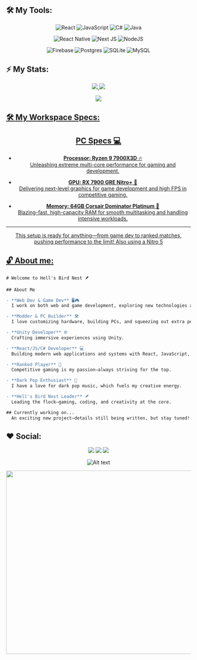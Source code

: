 
## 🛠 **My Tools:**

<div align="center">


![React](https://img.shields.io/badge/react-%2320232a.svg?style=for-the-badge&logo=react&logoColor=%2361DAFB)
![JavaScript](https://img.shields.io/badge/JavaScript-F7DF1E?style=for-the-badge&logo=javascript&logoColor=black)
![C#](https://img.shields.io/badge/C%23-239120?style=for-the-badge&logo=c-sharp&logoColor=white)
![Java](https://img.shields.io/badge/Java-ED8B00?style=for-the-badge&logo=openjdk&logoColor=white) 

![React Native](https://img.shields.io/badge/React_Native-20232A?style=for-the-badge&logo=react&logoColor=61DAFB)
![Next JS](https://img.shields.io/badge/Next-black?style=for-the-badge&logo=next.js&logoColor=white)
![NodeJS](https://img.shields.io/badge/node.js-6DA55F?style=for-the-badge&logo=node.js&logoColor=white)

![Firebase](https://img.shields.io/badge/Firebase-039BE5?style=for-the-badge&logo=Firebase&logoColor=white)
![Postgres](https://img.shields.io/badge/postgres-%23316192.svg?style=for-the-badge&logo=postgresql&logoColor=white)
![SQLite](https://img.shields.io/badge/sqlite-%2307405e.svg?style=for-the-badge&logo=sqlite&logoColor=white)
![MySQL](https://img.shields.io/badge/mysql-%2300f.svg?style=for-the-badge&logo=mysql&logoColor=white)

</div>

## ⚡ **My Stats:**

<div align="center">
<a href="https://github.com/yNakidori">
  <img  src = "https://github-readme-stats.vercel.app/api?username=yNakidori&show_icons=true&theme=dracula&include_all_commits=true&count_private=true"/>
  <img src = "https://github-readme-stats.vercel.app/api/top-langs/?username=yNakidori&layout=compact&langs_count=7&theme=dracula"/>
</div>

<p align = "center">
 <img  src="https://github-readme-streak-stats.herokuapp.com/?user=yNakidori&show_icons=true&locale=en&layout=compact&theme=radical&line_height=0" />
</p> 

## 🛠 **My Workspace Specs:**

<div align="center">

## PC Specs 💻

- **Processor: Ryzen 9 7900X3D** 🔥  
  Unleashing extreme multi-core performance for gaming and development.

- **GPU: RX 7900 GRE Nitro+** 🚀  
  Delivering next-level graphics for game development and high FPS in competitive gaming.

- **Memory: 64GB Corsair Dominator Platinum** 💾  
  Blazing-fast, high-capacity RAM for smooth multitasking and handling intensive workloads.

---
This setup is ready for anything—from game dev to ranked matches, pushing performance to the limit!
Also using a Nitro 5


</div>


## 🔓 **About me:**

<div align="left">

<p>
  
```diff
# Welcome to Hell's Bird Nest 🪶

## About Me

- **Web Dev & Game Dev** 🖥️🎮  
  I work on both web and game development, exploring new technologies and pushing creative boundaries.

- **Modder & PC Builder** 🛠️  
  I love customizing hardware, building PCs, and squeezing out extra performance with casual overclocking.

- **Unity Developer** 🌐  
  Crafting immersive experiences using Unity.

- **React/JS/C# Developer** 💻  
  Building modern web applications and systems with React, JavaScript, and C#.

- **Ranked Player** 🎯  
  Competitive gaming is my passion—always striving for the top.

- **Dark Pop Enthusiast** 🎵  
  I have a love for dark pop music, which fuels my creative energy.

- **Hell's Bird Nest Leader** 🪶  
  Leading the flock—gaming, coding, and creativity at the core.

## Currently working on...
  An exciting new project—details still being written, but stay tuned!

```
</p>  
</div>

## ♥️ **Social:**

<div align="center">
  <a href="https://www.youtube.com/@Naki.Official" target="_blank"><img src="https://img.shields.io/badge/YouTube-FF0000?style=for-the-badge&logo=youtube&logoColor=white" target="_blank"></a>
  <a href="https://www.instagram.com/iam.nakidori/" target="_blank"><img src="https://img.shields.io/badge/-Instagram-%23E4405F?style=for-the-badge&logo=instagram&logoColor=white" target="_blank"></a>
 	<a href="https://www.twitch.tv/ynakidori" target="_blank"><img src="https://img.shields.io/badge/Twitch-9146FF?style=for-the-badge&logo=twitch&logoColor=white" target="_blank"></a>  
</div>

<div align="center">
  
  ![Alt text](https://spotify-recently-played-readme.vercel.app/api?user=cmxoyh05roga933e54d1xig7p)
</div>



<img src="/specialz.gif" width="1000" height="500"/>

</div>


